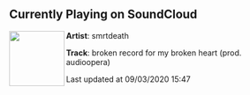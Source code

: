## Currently Playing on SoundCloud

[<img align="left" width="100" src="https://i1.sndcdn.com/artworks-000459113922-cyvh6k-t50x50.jpg">](https://soundcloud.com/smrtdeath/broken-record-for-my-broken-heart?in=smrtdeath/sets/well-be-alright-1)

**Artist**: smrtdeath 

**Track**: broken record for my broken heart (prod. audioopera)

Last updated at 09/03/2020 15:47

